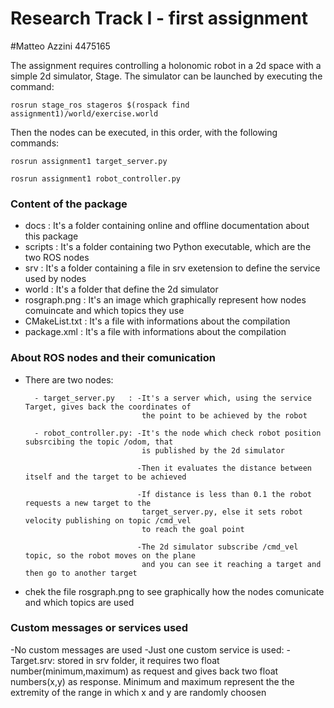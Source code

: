 # Research Track I - first assignment
#Matteo Azzini 4475165

The assignment requires controlling a holonomic robot in a 2d space with a simple 2d simulator, Stage. 
The simulator can be launched by executing the command:

```
rosrun stage_ros stageros $(rospack find assignment1)/world/exercise.world
```

Then the nodes can be executed, in this order, with the following commands:

```
rosrun assignment1 target_server.py
```
```
rosrun assignment1 robot_controller.py
```

### Content of the package
- docs   		: It's a folder containing online and offline documentation about this package 
- scripts		: It's a folder containing two Python executable, which are the two ROS nodes
- srv    		: It's a folder containing a file in srv exetension to define the service used by nodes
- world  		: It's a folder that define the 2d simulator
- rosgraph.png	: It's an image which graphically represent how nodes comuincate and which topics they use
- CMakeList.txt : It's a file with informations about the compilation  
- package.xml	: It's a file with informations about the compilation


### About ROS nodes and their comunication
- There are two nodes:
		
		- target_server.py	 : -It's a server which, using the service Target, gives back the coordinates of 
								the point to be achieved by the robot
							
		- robot_controller.py: -It's the node which check robot position subsrcibing the topic /odom, that 
							    is published by the 2d simulator 
							    
							   -Then it evaluates the distance between itself and the target to be achieved
							    
							   -If distance is less than 0.1 the robot requests a new target to the 
							    target_server.py, else it sets robot velocity publishing on topic /cmd_vel 
							    to reach the goal point
							    
							   -The 2d simulator subscribe /cmd_vel topic, so the robot moves on the plane
							    and you can see it reaching a target and then go to another target
							    
- chek the file rosgraph.png to see graphically how the nodes comunicate and which topics are used


### Custom messages or services used
-No custom messages are used
-Just one custom service is used:
		-Target.srv: stored in srv folder, it requires two float number(minimum,maximum) as request and 
			     gives back two float numbers(x,y) as response.
			     Minimum and maximum represent the the extremity of the range in which x and y are 
			     randomly choosen
					 
